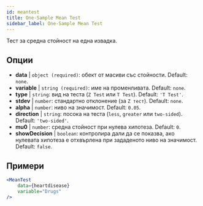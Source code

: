 ```yaml
---
id: meantest
title: One-Sample Mean Test
sidebar_label: One-Sample Mean Test
---
```


Тест за средна стойност на една извадка.

## Опции

* __data__ | `object (required)`: обект от масиви със стойности. Default: `none`.
* __variable__ | `string (required)`: име на променливата. Default: `none`.
* __type__ | `string`: вид на теста (`Z Test` или `T Test`). Default: `'T Test'`.
* __stdev__ | `number`: стандартно отклонение (за `Z тест`). Default: `none`.
* __alpha__ | `number`: ниво на значимост. Default: `0.05`.
* __direction__ | `string`: посока на теста (`less`, `greater` или `two-sided`). Default: `'two-sided'`.
* __mu0__ | `number`: средна стойност при нулева хипотеза. Default: `0`.
* __showDecision__ | `boolean`: контролира дали да се показва, ако нулевата хипотеза е отхвърлена при зададеното ниво на значимост. Default: `false`.


## Примери

```jsx live
<MeanTest
    data={heartdisease} 
    variable="Drugs"
/>
```
